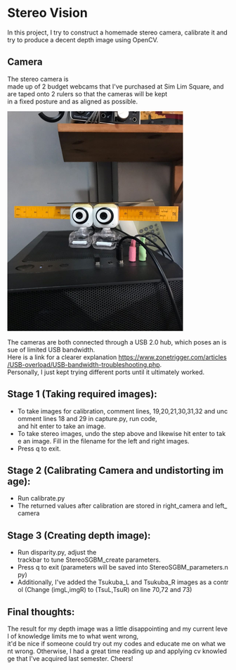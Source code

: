 # Stereo Vision
In this project, I try to construct a homemade stereo camera, calibrate it and try to produce a decent depth image using OpenCV.

## Camera
The stereo camera is made up of 2 budget webcams that I've purchased at Sim Lim Square, and are taped onto 2 rulers so that the cameras will be kept in a fixed posture and as aligned as possible.

<img src="my_camera.jpg" alt="DIY Stereo Camera" width="400" height="500">

The cameras are both connected through a USB 2.0 hub, which poses an issue of limited USB bandwidth.
Here is a link for a clearer explanation https://www.zonetrigger.com/articles/USB-overload/USB-bandwidth-troubleshooting.php.
Personally, I just kept trying different ports until it ultimately worked.


## Stage 1 (Taking required images):
- To take images for calibration, comment lines, 19,20,21,30,31,32 and uncomment lines 18 and 29 in capture.py, run code, </br> and hit enter to take an image.
- To take stereo images, undo the step above and likewise hit enter to take an image. Fill in the filename for the left and right images. 
- Press q to exit.

## Stage 2 (Calibrating Camera and undistorting image):
- Run calibrate.py
- The returned values after calibration are stored in right_camera and left_camera

## Stage 3 (Creating depth image):
- Run disparity.py, adjust the trackbar to tune StereoSGBM_create parameters.
- Press q to exit (parameters will be saved into StereoSGBM_parameters.npy)
- Additionally, I've added the Tsukuba_L and Tsukuba_R images as a control (Change (imgL,imgR) to (TsuL,TsuR) on line 70,72 and 73)

## Final thoughts:
The result for my depth image was a little disappointing and my current level of knowledge limits me to what went wrong,
it'd be nice if someone could try out my codes and educate me on what went wrong. Otherwise, I had a great time reading up and applying cv knowledge that I've acquired last semester. Cheers!

